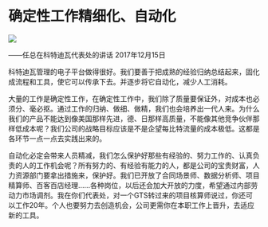 # 确定性工作精细化、自动化
<img class="pv" src="https://api.visitor.plantree.me/visitor-badge/pv?namespace=plantree.me&key=renzhengfei-speeches/确定性工作精细化自动化.md">


——任总在科特迪瓦代表处的讲话
 2017年12月15日



科特迪瓦管理的电子平台做得很好。我们要善于把成熟的经验归纳总结起来，固化成流程和工具，使它可以传承下去。并逐步将它自动化，减少人工消耗。

大量的工作是确定性工作，在确定性工作中，我们除了质量要保证外，对成本也必须分、毫必抠。通过工作的归纳、做细、做精，我们也会培养出一代人来。为什么我们的产品不能达到像美国那样先进，德、日那样高质量，不能像其他竞争伙伴那样低成本呢？我们公司的战略目标应该是不是企望每比特流量的成本极低。这都是各环节一点一点去实践出来的。

自动化必定会带来人员精减，我们怎么保护好那些有经验的、努力工作的、认真负责的人的工作机会呢？所有努力的、有经验有能力的人，都是公司的宝贵财富，人力资源部门要拿出措施来，保护好。我们已开放了合同场景师、数据分析师、项目精算师、百客百店经理……各种岗位，以后还会加大开放的力度，希望通过内部劳动力市场调剂。我在你们代表处，对一个GTS转过来的项目核算师说过，你还可以工作20年。个人也要努力去创造机会，公司更需你在本职工作上晋升，去适应新的工具。
